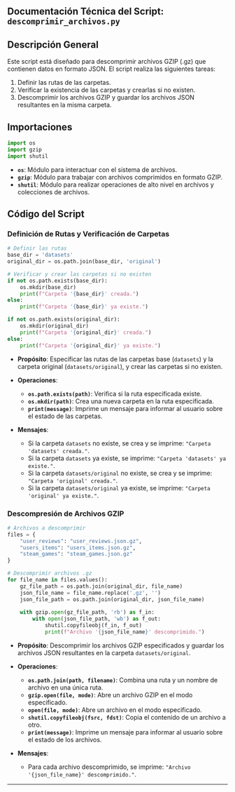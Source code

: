 ## Documentación Técnica del Script: **`descomprimir_archivos.py`**

## Descripción General

Este script está diseñado para descomprimir archivos GZIP (.gz) que contienen datos en formato JSON. El script realiza las siguientes tareas:
1. Definir las rutas de las carpetas.
2. Verificar la existencia de las carpetas y crearlas si no existen.
3. Descomprimir los archivos GZIP y guardar los archivos JSON resultantes en la misma carpeta.

## Importaciones

```python
import os
import gzip
import shutil
```

- **`os`**: Módulo para interactuar con el sistema de archivos.
- **`gzip`**: Módulo para trabajar con archivos comprimidos en formato GZIP.
- **`shutil`**: Módulo para realizar operaciones de alto nivel en archivos y colecciones de archivos.

## Código del Script

### Definición de Rutas y Verificación de Carpetas

```python
# Definir las rutas
base_dir = 'datasets'
original_dir = os.path.join(base_dir, 'original')

# Verificar y crear las carpetas si no existen
if not os.path.exists(base_dir):
    os.mkdir(base_dir)
    print(f"Carpeta '{base_dir}' creada.")
else:
    print(f"Carpeta '{base_dir}' ya existe.")

if not os.path.exists(original_dir):
    os.mkdir(original_dir)
    print(f"Carpeta '{original_dir}' creada.")
else:
    print(f"Carpeta '{original_dir}' ya existe.")
```

- **Propósito**: Especificar las rutas de las carpetas base (`datasets`) y la carpeta original (`datasets/original`), y crear las carpetas si no existen.
- **Operaciones**:
  - **`os.path.exists(path)`**: Verifica si la ruta especificada existe.
  - **`os.mkdir(path)`**: Crea una nueva carpeta en la ruta especificada.
  - **`print(message)`**: Imprime un mensaje para informar al usuario sobre el estado de las carpetas.
  
- **Mensajes**:
  - Si la carpeta `datasets` no existe, se crea y se imprime: `"Carpeta 'datasets' creada."`.
  - Si la carpeta `datasets` ya existe, se imprime: `"Carpeta 'datasets' ya existe."`.
  - Si la carpeta `datasets/original` no existe, se crea y se imprime: `"Carpeta 'original' creada."`.
  - Si la carpeta `datasets/original` ya existe, se imprime: `"Carpeta 'original' ya existe."`.

### Descompresión de Archivos GZIP

```python
# Archivos a descomprimir
files = {
    "user_reviews": "user_reviews.json.gz",
    "users_items": "users_items.json.gz",
    "steam_games": "steam_games.json.gz"
}

# Descomprimir archivos .gz
for file_name in files.values():
    gz_file_path = os.path.join(original_dir, file_name)
    json_file_name = file_name.replace('.gz', '')
    json_file_path = os.path.join(original_dir, json_file_name)
    
    with gzip.open(gz_file_path, 'rb') as f_in:
        with open(json_file_path, 'wb') as f_out:
            shutil.copyfileobj(f_in, f_out)
            print(f"Archivo '{json_file_name}' descomprimido.")
```

- **Propósito**: Descomprimir los archivos GZIP especificados y guardar los archivos JSON resultantes en la carpeta `datasets/original`.
- **Operaciones**:
  - **`os.path.join(path, filename)`**: Combina una ruta y un nombre de archivo en una única ruta.
  - **`gzip.open(file, mode)`**: Abre un archivo GZIP en el modo especificado.
  - **`open(file, mode)`**: Abre un archivo en el modo especificado.
  - **`shutil.copyfileobj(fsrc, fdst)`**: Copia el contenido de un archivo a otro.
  - **`print(message)`**: Imprime un mensaje para informar al usuario sobre el estado de los archivos.
  
- **Mensajes**:
  - Para cada archivo descomprimido, se imprime: `"Archivo '{json_file_name}' descomprimido."`.

---
